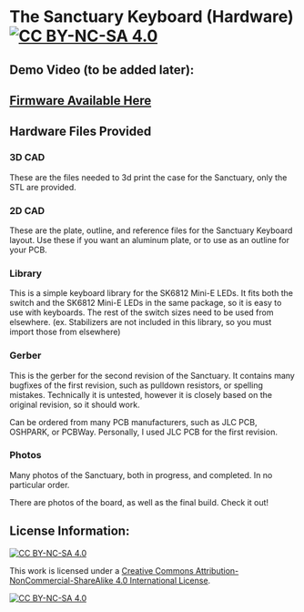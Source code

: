 # The Sanctuary Keyboard (Hardware) [![CC BY-NC-SA 4.0][cc-by-nc-sa-shield]][cc-by-nc-sa]

## Demo Video (to be added later):

## [Firmware Available Here](https://github.com/LegoRocket/Sanctuary-Keyboard-Firmware)

## Hardware Files Provided

### 3D CAD
These are the files needed to 3d print the case for the Sanctuary, only the STL are provided.

### 2D CAD
These are the plate, outline, and reference files for the Sanctuary Keyboard layout. Use these if you want an aluminum plate, or to use as an outline for your PCB.

### Library
This is a simple keyboard library for the SK6812 Mini-E LEDs. It fits both the switch and the SK6812 Mini-E LEDs in the same package, so it is easy to use with keyboards. The rest of the switch sizes need to be used from elsewhere. (ex. Stabilizers are not included in this library, so you must import those from elsewhere)

### Gerber
This is the gerber for the second revision of the Sanctuary. It contains many bugfixes of the first revision, such as pulldown resistors, or spelling mistakes. Technically it is untested, however it is closely based on the original revision, so it should work.

Can be ordered from many PCB manufacturers, such as JLC PCB, OSHPARK, or PCBWay. Personally, I used JLC PCB for the first revision. 

### Photos
Many photos of the Sanctuary, both in progress, and completed. In no particular order.

There are photos of the board, as well as the final build. Check it out!

## License Information:
[![CC BY-NC-SA 4.0][cc-by-nc-sa-shield]][cc-by-nc-sa]

This work is licensed under a
[Creative Commons Attribution-NonCommercial-ShareAlike 4.0 International License][cc-by-nc-sa].

[![CC BY-NC-SA 4.0][cc-by-nc-sa-image]][cc-by-nc-sa]

[cc-by-nc-sa]: http://creativecommons.org/licenses/by-nc-sa/4.0/
[cc-by-nc-sa-image]: https://licensebuttons.net/l/by-nc-sa/4.0/88x31.png
[cc-by-nc-sa-shield]: https://img.shields.io/badge/License-CC%20BY--NC--SA%204.0-lightgrey.svg

